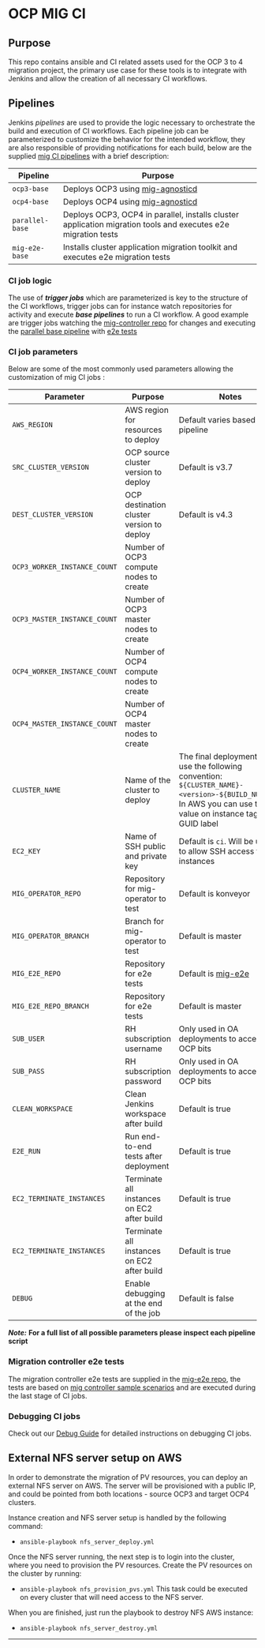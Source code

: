 
# OCP MIG CI

## Purpose

This repo contains ansible and CI related assets used for the OCP 3 to 4 migration project, the primary use case for these tools is to integrate with Jenkins and allow the creation of all necessary CI workflows.

## Pipelines 

Jenkins _pipelines_ are used to provide the logic necessary to orchestrate the build and execution of CI workflows. Each pipeline job can be parameterized to customize the behavior for the intended workflow, they are also responsible of providing notifications for each build, below are the supplied  [mig CI pipelines](https://github.com/konveyor/mig-ci/tree/master/pipeline) with a brief description:

| Pipeline | Purpose |
| --- | --- |
| `ocp3-base` | Deploys OCP3 using [mig-agnosticd](https://github.com/konveyor/mig-agnosticd/tree/master/3.x) |
| `ocp4-base` | Deploys OCP4 using [mig-agnosticd](https://github.com/konveyor/mig-agnosticd/tree/master/4.x) |
| `parallel-base` | Deploys OCP3, OCP4 in parallel, installs cluster application migration tools and executes e2e migration tests |
| `mig-e2e-base` | Installs cluster application migration toolkit and executes e2e migration tests |

### CI job logic

The use of _**trigger jobs**_ which are parameterized is key to the structure of the CI workflows, trigger jobs can for instance watch repositories for activity and execute _**base pipelines**_ to run a CI workflow. A good example are trigger jobs watching the [mig-controller repo](https://github.com/konveyor/mig-controller) for changes and executing the [parallel base pipeline](https://github.com/konveyor/mig-ci/blob/master/pipeline/parallel-base.groovy) with [e2e tests](https://github.com/konveyor/mig-e2e)

### CI job parameters

Below are some of the most commonly used parameters allowing the customization of mig CI jobs :

| Parameter | Purpose | Notes |
| --- | --- | --- |
| `AWS_REGION` | AWS region for resources to deploy | Default varies based on pipeline |
| `SRC_CLUSTER_VERSION`| OCP source cluster version to deploy | Default is v3.7 |
| `DEST_CLUSTER_VERSION`| OCP destination cluster version to deploy | Default is v4.3 |
| `OCP3_WORKER_INSTANCE_COUNT` | Number of OCP3 compute nodes to create |
| `OCP3_MASTER_INSTANCE_COUNT` | Number of OCP3 master nodes to create |
| `OCP4_WORKER_INSTANCE_COUNT` | Number of OCP4 compute nodes to create |
| `OCP4_MASTER_INSTANCE_COUNT` | Number of OCP4 master nodes to create |
| `CLUSTER_NAME` | Name of the cluster to deploy | The final deployment will use the following convention: `${CLUSTER_NAME}-<version>-${BUILD_NUMBER}`. In AWS you can use this value on instance tags GUID label|
| `EC2_KEY` | Name of SSH public and private key | Default is `ci`. Will be used to allow SSH access to instances |
| `MIG_OPERATOR_REPO` | Repository for mig-operator to test | Default is konveyor |
| `MIG_OPERATOR_BRANCH` | Branch for mig-operator to test | Default is master |
| `MIG_E2E_REPO` | Repository for e2e tests| Default is [mig-e2e](https://github.com/konveyor/mig-e2e) |
| `MIG_E2E_REPO_BRANCH` | Repository for e2e tests | Default is master |
| `SUB_USER` | RH subscription username | Only used in OA deployments to access OCP bits |
| `SUB_PASS` | RH subscription password | Only used in OA deployments to access OCP bits |
| `CLEAN_WORKSPACE` | Clean Jenkins workspace after build | Default is true |
| `E2E_RUN` | Run end-to-end tests after deployment | Default is true |
| `EC2_TERMINATE_INSTANCES` | Terminate all instances on EC2 after build | Default is true |
| `EC2_TERMINATE_INSTANCES` | Terminate all instances on EC2 after build | Default is true |
| `DEBUG` | Enable debugging at the end of the job | Default is false |


_**Note:**_ **For a full list of all possible parameters please inspect each pipeline script**

### Migration controller e2e tests

The migration controller e2e tests are supplied in the [mig-e2e repo](https://github.com/konveyor/mig-e2e), the tests are based on [mig controller sample scenarios](https://github.com/konveyor/mig-controller/tree/master/docs/scenarios) and are executed during the last stage of CI jobs.

### Debugging CI jobs

Check out our [Debug Guide](./DEBUG-GUIDE.md) for detailed instructions on debugging CI jobs.

## External NFS server setup on AWS

In order to demonstrate the migration of PV resources, you can deploy an external NFS server on AWS. The server will be provisioned with a public IP, and could be pointed from both locations - source OCP3 and target OCP4 clusters.

Instance creation and NFS server setup is handled by the following command:
- `ansible-playbook nfs_server_deploy.yml`

Once the NFS server running, the next step is to login into the cluster, where you need to provision the PV resources. Create the PV resources on the cluster by running:
- `ansible-playbook nfs_provision_pvs.yml`
This task could be executed on every cluster that will need access to the NFS server.

When you are finished, just run the playbook to destroy NFS AWS instance:
- `ansible-playbook nfs_server_destroy.yml`

- - - -

